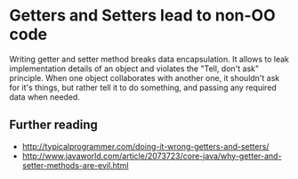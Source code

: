 # Getters and Setters lead to non-OO code

Writing getter and setter method breaks data encapsulation. It allows to leak implementation details of an object and violates the "Tell, don't ask" principle. When one object collaborates with another one, it shouldn't ask for it's things, but rather tell it to do something, and passing any required data when needed.

## Further reading

 * http://typicalprogrammer.com/doing-it-wrong-getters-and-setters/
 * http://www.javaworld.com/article/2073723/core-java/why-getter-and-setter-methods-are-evil.html

